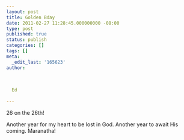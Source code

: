 ```yaml
---
layout: post
title: Golden Bday
date: 2011-02-27 11:28:45.000000000 -08:00
type: post
published: true
status: publish
categories: []
tags: []
meta:
  _edit_last: '165623'
author:
  
  
  
  Ed
  
---
```

<p>26 on the 26th!  </p>
<p>Another year for my heart to be lost in God.  Another year to await His coming. Maranatha!</p>
